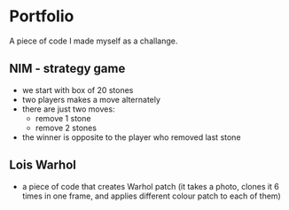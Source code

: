 # Portfolio
A piece of code I made myself as a challange.

## NIM -  strategy game
* we start with box of 20 stones
* two players makes a move alternately
* there are just two moves:
  * remove 1 stone
  * remove 2 stones
* the winner is opposite to the player who removed last stone
## Lois Warhol
* a piece of code that creates Warhol patch (it takes a photo, clones it 6 times in one frame, and applies different colour patch to each of them)  

